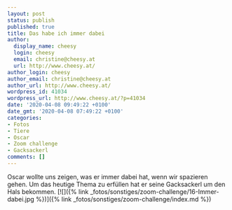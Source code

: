 ```yaml
---
layout: post
status: publish
published: true
title: Das habe ich immer dabei
author:
  display_name: cheesy
  login: cheesy
  email: christine@cheesy.at
  url: http://www.cheesy.at/
author_login: cheesy
author_email: christine@cheesy.at
author_url: http://www.cheesy.at/
wordpress_id: 41034
wordpress_url: http://www.cheesy.at/?p=41034
date: '2020-04-08 09:49:22 +0100'
date_gmt: '2020-04-08 07:49:22 +0100'
categories:
- Fotos
- Tiere
- Oscar
- Zoom challenge
- Gacksackerl
comments: []
---
```

Oscar wollte uns zeigen, was er immer dabei hat, wenn wir spazieren gehen. Um das heutige Thema zu erfüllen hat er seine Gacksackerl um den Hals bekommen.
[![]({% link _fotos/sonstiges/zoom-challenge/16-Immer-dabei.jpg %})]({% link _fotos/sonstiges/zoom-challenge/index.md %})
